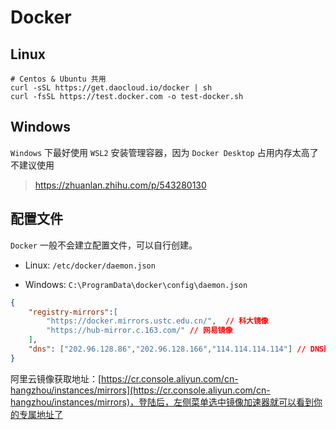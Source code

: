 # Docker

## Linux

```shell
# Centos & Ubuntu 共用
curl -sSL https://get.daocloud.io/docker | sh
curl -fsSL https://test.docker.com -o test-docker.sh
```

## Windows
`Windows` 下最好使用 `WSL2` 安装管理容器，因为 `Docker Desktop` 占用内存太高了不建议使用

> https://zhuanlan.zhihu.com/p/543280130


## 配置文件

`Docker` 一般不会建立配置文件，可以自行创建。

- Linux: `/etc/docker/daemon.json`

- Windows: `C:\ProgramData\docker\config\daemon.json`

```json
{
	"registry-mirrors":[
		"https://docker.mirrors.ustc.edu.cn/",	// 科大镜像
		"https://hub-mirror.c.163.com/"	// 网易镜像
	],
	"dns": ["202.96.128.86","202.96.128.166","114.114.114.114"]	// DNS配置
}
```

阿里云镜像获取地址：[https://cr.console.aliyun.com/cn-hangzhou/instances/mirrors](https://cr.console.aliyun.com/cn-hangzhou/instances/mirrors)，登陆后，左侧菜单选中镜像加速器就可以看到你的专属地址了